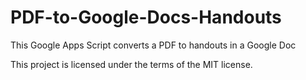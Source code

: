 # PDF-to-Google-Docs-Handouts
This Google Apps Script converts a PDF to handouts in a Google Doc 


This project is licensed under the terms of the MIT license.
